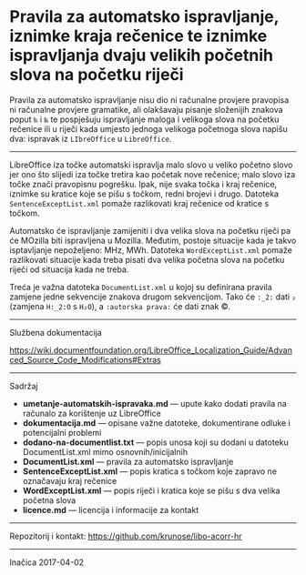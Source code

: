 # Pravila za automatsko ispravljanje, iznimke kraja rečenice te iznimke ispravljanja dvaju velikih početnih slova na početku riječi

Pravila za automatsko ispravljanje nisu dio ni računalne provjere pravopisa ni računalne provjere gramatike, ali olakšavaju pisanje složenijih znakova poput `‰` i `‱` te pospješuju ispravljanje maloga i velikoga slova na početku rečenice ili u riječi kada umjesto jednoga velikoga početnoga slova napišu dva: ispravak iz `LIbreOffice` u `LibreOffice`.

---

LibreOffice iza točke automatski ispravlja malo slovo u veliko početno slovo jer ono što slijedi iza točke tretira kao početak nove rečenice; malo slovo iza točke znači pravopisnu pogrešku. Ipak, nije svaka točka i kraj rečenice, iznimke su kratice koje se pišu s točkom, redni brojevi i drugo. Datoteka `SentenceExceptList.xml` pomaže razlikovati kraj rečenice od kratice s točkom.

Automatsko će ispravljanje zamijeniti i dva velika slova na početku riječi pa će MOzilla biti ispravljena u Mozilla. Međutim, postoje situacije kada je takvo isptavljanje nepoželjeno: MHz, MWh. Datoteka `WordExceptList.xml` pomaže razlikovati situacije kada treba pisati dva velika početna slova na početku riječi od situacija kada ne treba.

Treća je važna datoteka `DocumentList.xml` u kojoj su definirana pravila zamjene jedne sekvencije znakova drugom sekvencijom. Tako će `:_2:` dati `₂` (zamjena `H:_2:O` s `H₂O`), a `:autorska prava:` će dati znak ©.

---

Službena dokumentacija

https://wiki.documentfoundation.org/LibreOffice_Localization_Guide/Advanced_Source_Code_Modifications#Extras

---

Sadržaj

* **umetanje-automatskih-ispravaka.md** &mdash; upute kako dodati pravila na računalo za korištenje uz LibreOffice
* **dokumentacija.md** &mdash; opisane važne datoteke, dokumentirane odluke i potencijalni problemi
* **dodano-na-documentlist.txt** &mdash; popis unosa koji su dodani u datoteku DocumentList.xml mimo osnovnih/inicijalnih
* **DocumentList.xml** &mdash; pravila za automatsko ispravljanje
* **SentenceExceptList.xml** &mdash; popis kratica s točkom koje zapravo ne označavaju kraj rečenice
* **WordExceptList.xml** &mdash; popis riječi i kratica koje se pišu s dva velika početna slova
* **licence.md** &mdash; licencija i informacije za kontakt

---

Repozitorij i kontakt: https://github.com/krunose/libo-acorr-hr

---

Inačica 2017-04-02

